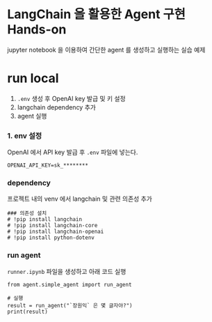 # LangChain 을 활용한 Agent 구현 Hands-on

jupyter notebook 을 이용하여 간단한 agent 를 생성하고 실행하는 실습 예제

# run local

1. `.env` 생성 후 OpenAI key 발급 및 키 설정
2. langchain dependency 추가
3. agent 실행

### 1. env 설정

OpenAI 에서 API key 발급 후 `.env` 파일에 넣는다.

```text
OPENAI_API_KEY=sk_******** 
```

### dependency

프로젝트 내의 venv 에서 langchain 및 관련 의존성 추가

```jupyter
### 의존성 설치
# !pip install langchain
# !pip install langchain-core
# !pip install langchain-openai
# !pip install python-dotenv
```

### run agent

`runner.ipynb` 파일을 생성하고 아래 코드 실행 

```jupyter
from agent.simple_agent import run_agent

# 실행
result = run_agent("`장원익` 은 몇 글자야?")
print(result)
```
